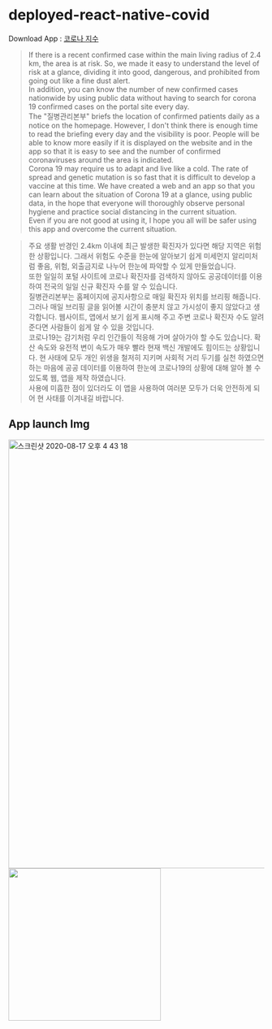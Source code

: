 # deployed-react-native-covid

Download App : [코로나 지수](https://onestore.co.kr/userpoc/apps/view?pid=0000750111)

> If there is a recent confirmed case within the main living radius of 2.4 km, the area is at risk. So, we made it easy to understand the level of risk at a glance, dividing it into good, dangerous, and prohibited from going out like a fine dust alert.   
> In addition, you can know the number of new confirmed cases nationwide by using public data without having to search for corona 19 confirmed cases on the portal site every day.   
> The "질병관리본부" briefs the location of confirmed patients daily as a notice on the homepage. However, I don't think there is enough time to read the briefing every day and the visibility is poor. People will be able to know more easily if it is displayed on the website and in the app so that it is easy to see and the number of confirmed coronaviruses around the area is indicated.   
> Corona 19 may require us to adapt and live like a cold. The rate of spread and genetic mutation is so fast that it is difficult to develop a vaccine at this time. We have created a web and an app so that you can learn about the situation of Corona 19 at a glance, using public data, in the hope that everyone will thoroughly observe personal hygiene and practice social distancing in the current situation.   
> Even if you are not good at using it, I hope you all will be safer using this app and overcome the current situation.   
   
   
   
   
> 주요 생활 반경인 2.4km 이내에 최근 발생한 확진자가 있다면 해당 지역은 위험한 상황입니다. 그래서 위험도 수준을 한눈에 알아보기 쉽게 미세먼지 알리미처럼 좋음, 위험, 외출금지로 나누어 한눈에 파악할 수 있게 만들었습니다.    
> 또한 일일히 포털 사이트에 코로나 확진자를 검색하지 않아도 공공데이터를 이용하여 전국의 일일 신규 확진자 수를 알 수 있습니다.    
> 질병관리본부는 홈페이지에 공지사항으로 매일 확진자 위치를 브리핑 해줍니다. 그러나 매일 브리핑 글을 읽어볼 시간이 충분치 않고 가시성이 좋지 않았다고 생각합니다. 웹사이트, 앱에서 보기 쉽게 표시해 주고 주변 코로나 확진자 수도 알려준다면 사람들이 쉽게 알 수 있을 것입니다.   
> 코로나19는 감기처럼 우리 인간들이 적응해 가며 살아가야 할 수도 있습니다. 확산 속도와 유전적 변이 속도가 매우 빨라 현재 백신 개발에도 힘이드는 상황입니다. 현 사태에 모두 개인 위생을 철저히 지키며 사회적 거리 두기를 실천 하였으면 하는 마음에 공공 데이터를 이용하여 한눈에 코로나19의 상황에 대해 알아 볼 수 있도록 웹, 앱을 제작 하였습니다.    
> 사용에 미흡한 점이 있더라도 이 앱을 사용하여 여러분 모두가 더욱 안전하게 되어 현 사태를 이겨내길 바랍니다.   
   
   
   
## App launch Img

<img width="844" alt="스크린샷 2020-08-17 오후 4 43 18" src="https://user-images.githubusercontent.com/49581472/90370698-c99f2880-e0a8-11ea-8e5b-979ff0d8a2df.png">

<img src="https://user-images.githubusercontent.com/49581472/90370948-30bcdd00-e0a9-11ea-9267-c0bb2cb060fa.gif" width=300px>
